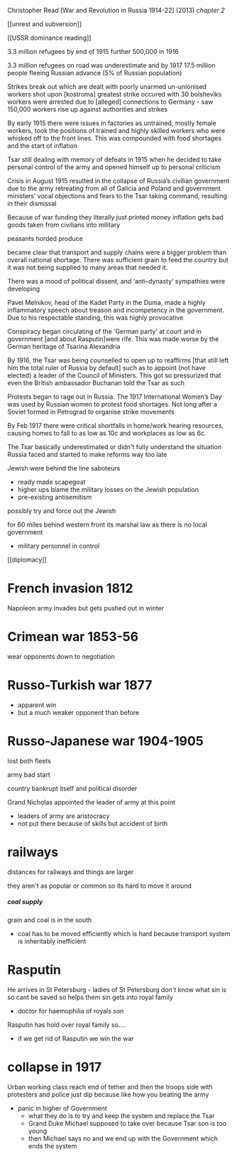 Christopher Read [War and Revolution in Russia 1914-22] (2013)
*chapter 2*

[[unrest and subversion]]

[[USSR dominance reading]]


3.3 million refugees by end of 1915 
	further 500,000 in 1916 

3.3 million refugees on road was underestimate and by 1917 17.5 million people fleeing Russian advance (5% of Russian population)

Strikes break out which are dealt with poorly 
	unarmed un-unionised workers shot upon [kostroma]
		greatest strike occured with 30 bolsheviks workers were arrested due to [alleged] connections to Germany - saw 150,000 workers rise up against authorities and strikes

By early 1915 there were issues in factories as untrained, mostly female workers, took the positions of trained and highly skilled workers who were whisked off to the front lines. This was compounded with food shortages and the start of inflation

Tsar still dealing with memory of defeats in 1915 when he decided to take personal control of the army and opened himself up to personal criticism 

Crisis in August 1915 resulted in the collapse of Russia’s civilian government due to the army retreating from all of Galicia and Poland and government ministers’ vocal objections and fears to the Tsar taking command, resulting in their dismissal


Because of war funding they literally just printed money 
	inflation gets bad 
	goods taken from civilians into military 

peasants horded produce 

became clear that transport and supply chains were a bigger problem than overall national shortage. There was sufficient grain to feed the country but it was not being supplied to many areas that needed it.

There was a mood of political dissent, and ‘anti-dynasty‘ sympathies were developing 

Pavel Melnikov, head of the Kadet Party in the Duma, made a highly inflammatory speech about treason and incompetency in the government. Due to his respectable standing, this was highly provocative 

Conspiracy began circulating of the ‘German party’ at court and in government [and about Rasputin]were rife. This was made worse by the German heritage of Tsarina Alexandria 

By 1916, the Tsar was being counselled to open up to reaffirms [that still left him the total ruler of Russia by default] such as to appoint (not have elected) a leader of the Council of Ministers. This got so pressurized that even the British ambassador Buchanan told the Tsar as such

Protests began to rage out in Russia. The 1917 International Women’s Day was used by Russian women to protest food shortages. Not long after a Soviet formed in Petrograd to organise strike movements

By Feb 1917 there were critical shortfalls in home/work hearing resources, causing homes to fall to as low as 10c and workplaces as low as 6c.


The Tsar basically underestimated or didn't fully understand the situation Russia faced and started to make reforms way too late 

Jewish were behind the line saboteurs 
- ready made scapegoat 
- higher ups blame the military losses on the Jewish population 
- pre-existing antisemitism 

possibly try and force out the Jewish 

for 60 miles behind western front its marshal law as there is no local government 
- military personnel in control



[[diplomacy]]


# French invasion 1812
Napoleon army invades but gets pushed out in winter 


# Crimean war 1853-56
wear opponents down to negotiation 

# Russo-Turkish war 1877
- apparent win
- but a much weaker opponent than before 

# Russo-Japanese war 1904-1905
lost both fleets 

army bad start 

country bankrupt itself and political disorder


Grand Nicholas appointed the leader of army at this point 
- leaders of army are aristocracy 
- not put there because of skills but accident of birth 



# railways 
distances for railways and things are larger 

they aren't as popular or common so its hard to move it around 

##### coal supply 
grain and coal is in the south 
- coal has to be moved efficiently which is hard because transport system is inheritably inefficient 


# Rasputin 

He arrives in St Petersburg - ladies of St Petersburg don't know what sin is so cant be saved so helps them sin
gets into royal family 

- doctor for haemophilia of royals son

Rasputin has hold over royal family so....
- if we get rid of Rasputin we win the war 


# collapse in 1917 

Urban working class reach end of tether and then the troops side with protesters and police just dip because like how you beating the army 

- panic in higher of Government 
	- what they do is to try and keep the system and replace the Tsar 
	- Grand Duke Michael supposed to take over because Tsar son is too young 
	- then Michael says no and we end up with the Government which ends the system 



